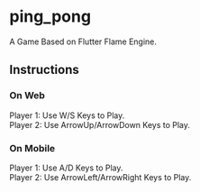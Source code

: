 # ping_pong

A Game Based on Flutter Flame Engine.

## Instructions

### On Web

Player 1: Use W/S Keys to Play.\
Player 2: Use ArrowUp/ArrowDown Keys to Play.

### On Mobile

Player 1: Use A/D Keys to Play.\
Player 2: Use ArrowLeft/ArrowRight Keys to Play.
